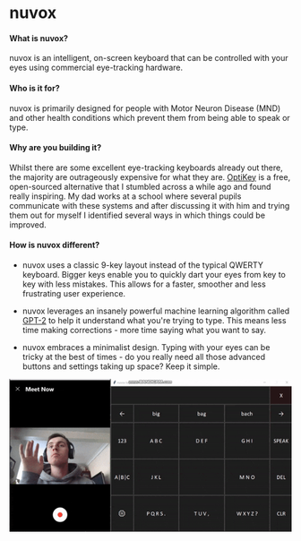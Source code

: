 # nuvox

#### What is nuvox?
nuvox is an intelligent, on-screen keyboard that can be controlled with your eyes using commercial eye-tracking hardware.

#### Who is it for?
nuvox is primarily designed for people with Motor Neuron Disease (MND) and other health conditions which prevent them from being able to speak or type. 

#### Why are you building it?
Whilst there are some excellent eye-tracking keyboards already out there, the majority are outrageously expensive for what they are. 
[OptiKey](https://github.com/OptiKey/OptiKey) is a free, open-sourced alternative that I stumbled across a while ago and found really inspiring. My dad works at a school where several pupils communicate with these systems and after discussing it with him and trying them out for myself I identified several ways in which things could be improved. 

#### How is nuvox different?

- nuvox uses a classic 9-key layout instead of the typical QWERTY keyboard. Bigger keys enable you to quickly dart your eyes from key to key with less mistakes. This allows for a faster, smoother and less frustrating user experience.

- nuvox leverages an insanely powerful machine learning algorithm called [GPT-2](https://openai.com/blog/better-language-models/) to help it understand what you're trying to type. This means less time making corrections - more time saying what you want to say.

- nuvox embraces a minimalist design. Typing with your eyes can be tricky at the best of times - do you really need all those advanced buttons and settings taking up space? Keep it simple.


<p align="center">
  <img src="readme.gif">
</p>



 



